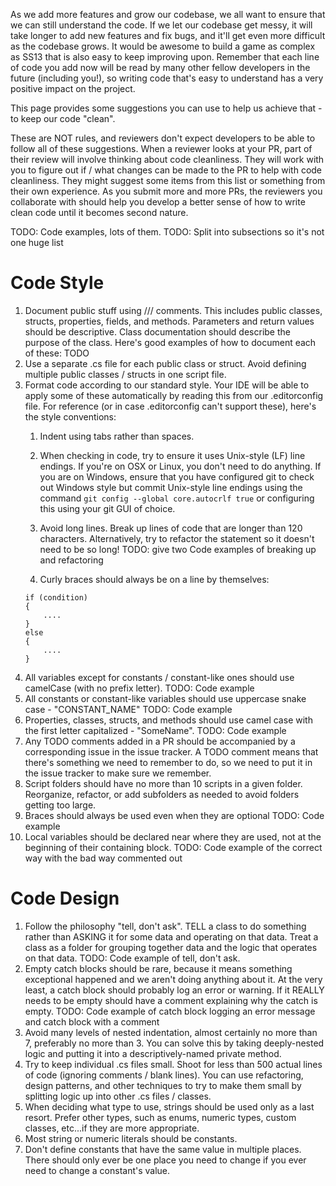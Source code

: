 As we add more features and grow our codebase, we all want to ensure that we can still understand the code. If we let our codebase get messy, it will take longer to add new features and fix bugs, and it'll get even more difficult as the codebase grows. It would be awesome to build a game as complex as SS13 that is also easy to keep improving upon. Remember that each line of code you add now will be read by many other fellow developers in the future (including you!), so writing code that's easy to understand has a very positive impact on the project. 

This page provides some suggestions you can use to help us achieve that - to keep our code "clean". 

These are NOT rules, and reviewers don't expect developers to be able to follow all of these suggestions. When a reviewer looks at your PR, part of their review will involve thinking about code cleanliness. They will work with you to figure out if / what changes can be made to the PR to help with code cleanliness. They might suggest some items from this list or something from their own experience. As you submit more and more PRs, the reviewers you collaborate with should help you develop a better sense of how to write clean code until it becomes second nature.

TODO: Code examples, lots of them.
TODO: Split into subsections so it's not one huge list

# Code Style
1. Document public stuff using /// comments. This includes public classes, structs, properties, fields, and methods. Parameters and return values should be descriptive. Class documentation should describe the purpose of the class.
Here's good examples of how to document each of these: TODO 
1. Use a separate .cs file for each public class or struct. Avoid defining multiple public classes / structs in one script file.
1. Format code according to our standard style. Your IDE will be able to apply some of these automatically by reading this from our .editorconfig file. For reference (or in case .editorconfig can't support these), here's the style conventions:
    1. Indent using tabs rather than spaces.
    1. When checking in code, try to ensure it uses Unix-style (LF) line endings. If you're on OSX or Linux, you don't need to do anything. If you are on Windows, ensure that you have configured git to check out Windows style but commit Unix-style line endings using the command `git config --global core.autocrlf true` or configuring this using your git GUI of choice.
    1. Avoid long lines. Break up lines of code that are longer than 120 characters. Alternatively, try to refactor the statement so it doesn't need to be so long!
TODO: give two Code examples of breaking up and refactoring

    1. Curly braces should always be on a line by themselves:
    ````
    if (condition)
    {
        ....
    }
    else
    {
        ....
    }
    ````
1. All variables except for constants / constant-like ones should use camelCase (with no prefix letter).
TODO: Code example
1. All constants or constant-like variables should use uppercase snake case - "CONSTANT_NAME"
TODO: Code example
1. Properties, classes, structs, and methods should use camel case with the first letter capitalized - "SomeName".
TODO: Code example
1. Any TODO comments added in a PR should be accompanied by a corresponding issue in the issue tracker. A TODO comment means that there's something we need to remember to do, so we need to put it in the issue tracker to make sure we remember.
1. Script folders should have no more than 10 scripts in a given folder. Reorganize, refactor, or add subfolders as needed to avoid folders getting too large.
1. Braces should always be used even when they are optional
TODO: Code example
1. Local variables should be declared near where they are used, not at the beginning of their containing block.
TODO: Code example of the correct way with the bad way commented out

# Code Design
1. Follow the philosophy "tell, don't ask". TELL a class to do something rather than ASKING it for some data and operating on that data. Treat a class as a folder for grouping together data and the logic that operates on that data.
TODO: Code example of tell, don't ask.
1. Empty catch blocks should be rare, because it means something exceptional happened and we aren't doing anything about it. At the very least, a catch block should probably log an error or warning. If it REALLY needs to be empty should have a comment explaining why the catch is empty.
TODO: Code example of catch block logging an error message and catch block with a comment
1. Avoid many levels of nested indentation, almost certainly no more than 7, preferably no more than 3. You can solve this by taking deeply-nested logic and putting it into a descriptively-named private method.
1. Try to keep individual .cs files small. Shoot for less than 500 actual lines of code (ignoring comments / blank lines). You can use refactoring, design patterns, and other techniques to try to make them small by splitting logic up into other .cs files / classes.
1. When deciding what type to use, strings should be used only as a last resort. Prefer other types, such as enums, numeric types, custom classes, etc...if they are more appropriate.
1. Most string or numeric literals should be constants.
1. Don't define constants that have the same value in multiple places. There should only ever be one place you need to change if you ever need to change a constant's value.
        